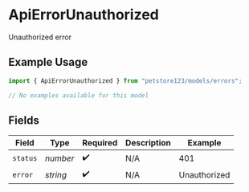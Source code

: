 # ApiErrorUnauthorized

Unauthorized error

## Example Usage

```typescript
import { ApiErrorUnauthorized } from "petstore123/models/errors";

// No examples available for this model
```

## Fields

| Field              | Type               | Required           | Description        | Example            |
| ------------------ | ------------------ | ------------------ | ------------------ | ------------------ |
| `status`           | *number*           | :heavy_check_mark: | N/A                | 401                |
| `error`            | *string*           | :heavy_check_mark: | N/A                | Unauthorized       |